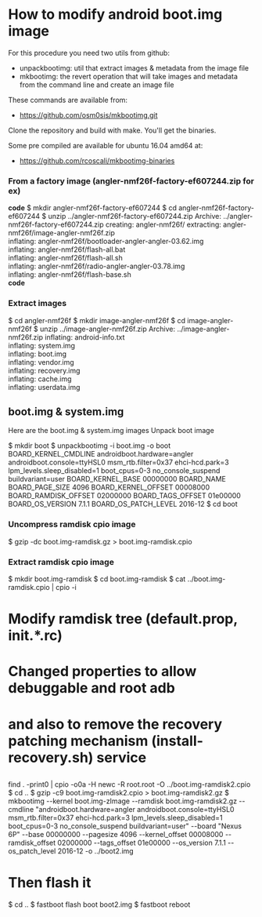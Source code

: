 # How to modify android boot.img image

 For this procedure you need two utils from github:
 - unpackbootimg: util that extract images & metadata 
   from the image file
 - mkbootimg: the revert operation that will take images
   and metadata from the command line and create an image 
   file

These commands are available from:
  - https://github.com/osm0sis/mkbootimg.git

Clone the repository and build with make. You'll get 
the binaries.

Some pre compiled are available for ubuntu 16.04 amd64 at:
  - https://github.com/rcoscali/mkbootimg-binaries

### From a factory image (angler-nmf26f-factory-ef607244.zip for ex)
**code**
$ mkdir angler-nmf26f-factory-ef607244
$ cd angler-nmf26f-factory-ef607244
$ unzip ../angler-nmf26f-factory-ef607244.zip
Archive:  ../angler-nmf26f-factory-ef607244.zip
   creating: angler-nmf26f/
 extracting: angler-nmf26f/image-angler-nmf26f.zip  
  inflating: angler-nmf26f/bootloader-angler-angler-03.62.img  
  inflating: angler-nmf26f/flash-all.bat  
  inflating: angler-nmf26f/flash-all.sh  
  inflating: angler-nmf26f/radio-angler-angler-03.78.img  
  inflating: angler-nmf26f/flash-base.sh  
**code**
### Extract images
$ cd angler-nmf26f
$ mkdir image-angler-nmf26f
$ cd image-angler-nmf26f
$ unzip ../image-angler-nmf26f.zip
Archive:  ../image-angler-nmf26f.zip
  inflating: android-info.txt        
  inflating: system.img              
  inflating: boot.img                
  inflating: vendor.img              
  inflating: recovery.img            
  inflating: cache.img               
  inflating: userdata.img            

## boot.img & system.img
Here are the boot.img & system.img images
Unpack boot image

$ mkdir boot
$ unpackbootimg -i boot.img -o boot
BOARD_KERNEL_CMDLINE androidboot.hardware=angler androidboot.console=ttyHSL0 msm_rtb.filter=0x37 ehci-hcd.park=3 lpm_levels.sleep_disabled=1 boot_cpus=0-3 no_console_suspend buildvariant=user
BOARD_KERNEL_BASE 00000000
BOARD_NAME 
BOARD_PAGE_SIZE 4096
BOARD_KERNEL_OFFSET 00008000
BOARD_RAMDISK_OFFSET 02000000
BOARD_TAGS_OFFSET 01e00000
BOARD_OS_VERSION 7.1.1
BOARD_OS_PATCH_LEVEL 2016-12
$ cd boot
### Uncompress ramdisk cpio image
$ gzip -dc boot.img-ramdisk.gz > boot.img-ramdisk.cpio
### Extract ramdisk cpio image
$ mkdir boot.img-ramdisk
$ cd boot.img-ramdisk
$ cat ../boot.img-ramdisk.cpio | cpio -i
##
# Modify ramdisk tree (default.prop, init.*.rc)
# Changed properties to allow debuggable and root adb
# and also to remove the recovery patching mechanism (install-recovery.sh) service 
##
find . -print0 | cpio -o0a -H newc -R root.root -O ../boot.img-ramdisk2.cpio
$ cd ..
$ gzip -c9 boot.img-ramdisk2.cpio > boot.img-ramdisk2.gz
$ mkbootimg --kernel boot.img-zImage --ramdisk boot.img-ramdisk2.gz --cmdline "androidboot.hardware=angler androidboot.console=ttyHSL0 msm_rtb.filter=0x37 ehci-hcd.park=3 lpm_levels.sleep_disabled=1 boot_cpus=0-3 no_console_suspend buildvariant=user" --board "Nexus 6P" --base 00000000 --pagesize 4096 --kernel_offset 00008000 --ramdisk_offset 02000000 --tags_offset 01e00000 --os_version 7.1.1 --os_patch_level 2016-12 -o ../boot2.img
# Then flash it
$ cd ..
$ fastboot flash boot boot2.img
$ fastboot reboot

